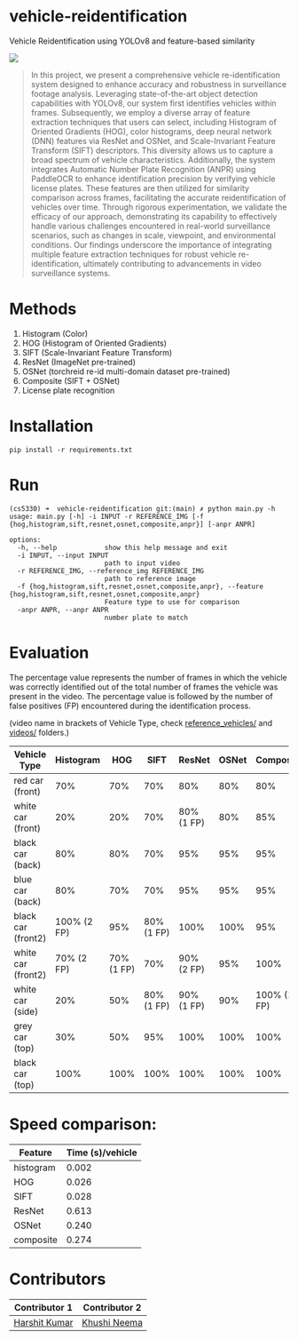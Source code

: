 # vehicle-reidentification

Vehicle Reidentification using YOLOv8 and feature-based similarity

![](./veh_reid_demo.png)

> In this project, we present a comprehensive vehicle re-identification system designed to enhance accuracy and robustness in surveillance footage analysis. Leveraging state-of-the-art object detection capabilities with YOLOv8, our system first identifies vehicles within frames. Subsequently, we employ a diverse array of feature extraction techniques that users can select, including Histogram of Oriented Gradients (HOG), color histograms, deep neural network (DNN) features via ResNet and OSNet, and Scale-Invariant Feature Transform (SIFT) descriptors. This diversity allows us to capture a broad spectrum of vehicle characteristics. Additionally, the system integrates Automatic Number Plate Recognition (ANPR) using PaddleOCR to enhance identification precision by verifying vehicle license plates. These features are then utilized for similarity comparison across frames, facilitating the accurate reidentification of vehicles over time. Through rigorous experimentation, we validate the efficacy of our approach, demonstrating its capability to effectively handle various challenges encountered in real-world surveillance scenarios, such as changes in scale, viewpoint, and environmental conditions. Our findings underscore the importance of integrating multiple feature extraction techniques for robust vehicle re-identification, ultimately contributing to advancements in video surveillance systems.


# Methods

1. Histogram (Color)
2. HOG (Histogram of Oriented Gradients)
3. SIFT (Scale-Invariant Feature Transform)
4. ResNet (ImageNet pre-trained)
5. OSNet (torchreid re-id multi-domain dataset pre-trained)
6. Composite (SIFT + OSNet)
7. License plate recognition

# Installation

```
pip install -r requirements.txt
```

# Run

```
(cs5330) ➜  vehicle-reidentification git:(main) ✗ python main.py -h
usage: main.py [-h] -i INPUT -r REFERENCE_IMG [-f {hog,histogram,sift,resnet,osnet,composite,anpr}] [-anpr ANPR]

options:
  -h, --help            show this help message and exit
  -i INPUT, --input INPUT
                        path to input video
  -r REFERENCE_IMG, --reference_img REFERENCE_IMG
                        path to reference image
  -f {hog,histogram,sift,resnet,osnet,composite,anpr}, --feature {hog,histogram,sift,resnet,osnet,composite,anpr}
                        Feature type to use for comparison
  -anpr ANPR, --anpr ANPR
                        number plate to match
```

# Evaluation

The percentage value represents the number of frames in which the vehicle was correctly identified out of the total number of frames the vehicle was present in the video. The percentage value is followed by the number of false positives (FP) encountered during the identification process.
  
(video name in brackets of Vehicle Type, check [reference_vehicles/](./reference_vehicles/) and [videos/](./videos/) folders.)

| Vehicle Type | Histogram | HOG | SIFT | ResNet | OSNet | Composite |
| ------------ | --------- | --- | ------ | ---- | ----- | --------- |
| red car (front) | 70% | 70% | 70% | 80% | 80% | 80% |
| white car (front) | 20% | 20% | 70% | 80% (1 FP) | 80% | 85% |
| black car (back) | 80% | 80% | 70% | 95% | 95% | 95% |
| blue car (back) | 80% | 70% | 70% | 95% | 95% | 95% |
| black car (front2) | 100% (2 FP) | 95% | 80% (1 FP) | 100% | 100% | 95% |
| white car (front2) | 70% (2 FP) | 70% (1 FP) | 70% | 90% (2 FP) | 95% | 100% |
| white car (side) | 20% | 50% | 80% (1 FP) | 90% (1 FP) | 90% | 100% (1 FP)
| grey car (top) | 30% | 50% | 95% | 100% | 100% | 100% |
| black car (top) | 100% | 100% | 100% | 100% | 100% | 100% |


# Speed comparison:

| Feature | Time (s)/vehicle |
| --- | --- |
| histogram | 0.002 |
| HOG | 0.026 |
| SIFT | 0.028 |
| ResNet | 0.613 |
| OSNet | 0.240 |
| composite | 0.274 |

# Contributors

| Contributor 1 | Contributor 2 |
| ------------- | ------------- |
| [Harshit Kumar](https://github.com/kHarshit) | [Khushi Neema](https://github.com/Khushi-12)

